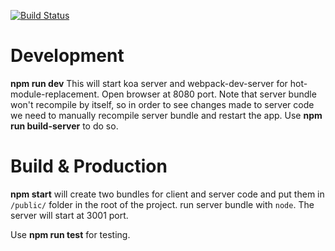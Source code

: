 [![Build Status](https://travis-ci.org/dKab/recipe-book.svg?branch=master)](https://travis-ci.org/dKab/recipe-book)

Development
===========

**npm run dev** 
 This will start koa server and webpack-dev-server for hot-module-replacement.
 Open browser at 8080 port. 
 Note that server bundle won't recompile by itself, so in order to see changes made to server code we need to manually recompile server bundle and restart the app.
 Use **npm run build-server** to do so. 

Build & Production
==================

**npm start** will create two bundles for client and server code and put them in `/public/` folder in the root of the project.
run server bundle with `node`.
The server will start at 3001 port.

Use **npm run test** for testing.  

